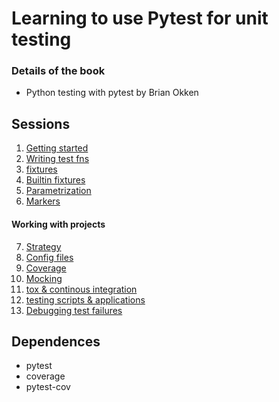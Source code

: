 # Learning to use Pytest for unit testing

### Details of the book

* Python testing with pytest by Brian Okken

## Sessions

1. [Getting started](Chapter%201/README.md)
2. [Writing test fns](Chapter%202/README.md)
3. [fixtures](Chapter%203/README.md)
4. [Builtin fixtures](Chapter%204/README.md)
5. [Parametrization](Chapter%205/README.md)
6. [Markers](Chapter%206/README.md)

#### Working with projects

7. [Strategy](Chapter%207/README.md)
8. [Config files](Chapter%208/README.md)
9. [Coverage](Chapter%209/README.md)
10. [Mocking](Chapter%2010/README.md)
11. [tox & continous integration](Chapter%2011/README.md)
12. [testing scripts & applications](Chapter%2012/README.md)
13. [Debugging test failures](Chapter%2013/README.md)

## Dependences

* pytest
* coverage
* pytest-cov
